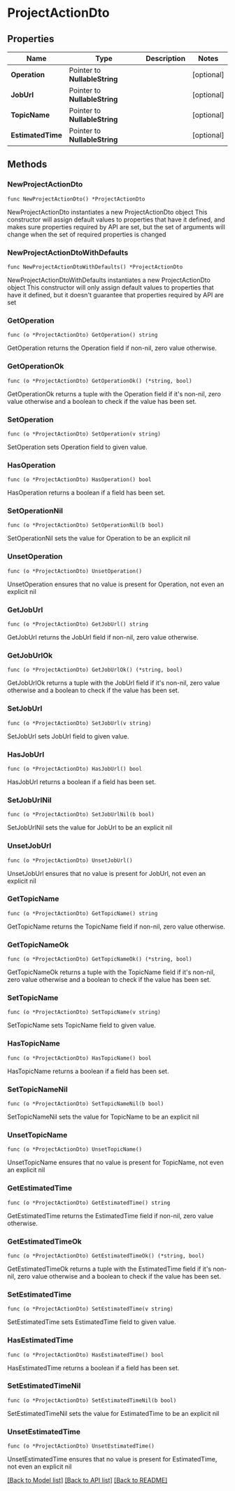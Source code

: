 # ProjectActionDto

## Properties

Name | Type | Description | Notes
------------ | ------------- | ------------- | -------------
**Operation** | Pointer to **NullableString** |  | [optional] 
**JobUrl** | Pointer to **NullableString** |  | [optional] 
**TopicName** | Pointer to **NullableString** |  | [optional] 
**EstimatedTime** | Pointer to **NullableString** |  | [optional] 

## Methods

### NewProjectActionDto

`func NewProjectActionDto() *ProjectActionDto`

NewProjectActionDto instantiates a new ProjectActionDto object
This constructor will assign default values to properties that have it defined,
and makes sure properties required by API are set, but the set of arguments
will change when the set of required properties is changed

### NewProjectActionDtoWithDefaults

`func NewProjectActionDtoWithDefaults() *ProjectActionDto`

NewProjectActionDtoWithDefaults instantiates a new ProjectActionDto object
This constructor will only assign default values to properties that have it defined,
but it doesn't guarantee that properties required by API are set

### GetOperation

`func (o *ProjectActionDto) GetOperation() string`

GetOperation returns the Operation field if non-nil, zero value otherwise.

### GetOperationOk

`func (o *ProjectActionDto) GetOperationOk() (*string, bool)`

GetOperationOk returns a tuple with the Operation field if it's non-nil, zero value otherwise
and a boolean to check if the value has been set.

### SetOperation

`func (o *ProjectActionDto) SetOperation(v string)`

SetOperation sets Operation field to given value.

### HasOperation

`func (o *ProjectActionDto) HasOperation() bool`

HasOperation returns a boolean if a field has been set.

### SetOperationNil

`func (o *ProjectActionDto) SetOperationNil(b bool)`

 SetOperationNil sets the value for Operation to be an explicit nil

### UnsetOperation
`func (o *ProjectActionDto) UnsetOperation()`

UnsetOperation ensures that no value is present for Operation, not even an explicit nil
### GetJobUrl

`func (o *ProjectActionDto) GetJobUrl() string`

GetJobUrl returns the JobUrl field if non-nil, zero value otherwise.

### GetJobUrlOk

`func (o *ProjectActionDto) GetJobUrlOk() (*string, bool)`

GetJobUrlOk returns a tuple with the JobUrl field if it's non-nil, zero value otherwise
and a boolean to check if the value has been set.

### SetJobUrl

`func (o *ProjectActionDto) SetJobUrl(v string)`

SetJobUrl sets JobUrl field to given value.

### HasJobUrl

`func (o *ProjectActionDto) HasJobUrl() bool`

HasJobUrl returns a boolean if a field has been set.

### SetJobUrlNil

`func (o *ProjectActionDto) SetJobUrlNil(b bool)`

 SetJobUrlNil sets the value for JobUrl to be an explicit nil

### UnsetJobUrl
`func (o *ProjectActionDto) UnsetJobUrl()`

UnsetJobUrl ensures that no value is present for JobUrl, not even an explicit nil
### GetTopicName

`func (o *ProjectActionDto) GetTopicName() string`

GetTopicName returns the TopicName field if non-nil, zero value otherwise.

### GetTopicNameOk

`func (o *ProjectActionDto) GetTopicNameOk() (*string, bool)`

GetTopicNameOk returns a tuple with the TopicName field if it's non-nil, zero value otherwise
and a boolean to check if the value has been set.

### SetTopicName

`func (o *ProjectActionDto) SetTopicName(v string)`

SetTopicName sets TopicName field to given value.

### HasTopicName

`func (o *ProjectActionDto) HasTopicName() bool`

HasTopicName returns a boolean if a field has been set.

### SetTopicNameNil

`func (o *ProjectActionDto) SetTopicNameNil(b bool)`

 SetTopicNameNil sets the value for TopicName to be an explicit nil

### UnsetTopicName
`func (o *ProjectActionDto) UnsetTopicName()`

UnsetTopicName ensures that no value is present for TopicName, not even an explicit nil
### GetEstimatedTime

`func (o *ProjectActionDto) GetEstimatedTime() string`

GetEstimatedTime returns the EstimatedTime field if non-nil, zero value otherwise.

### GetEstimatedTimeOk

`func (o *ProjectActionDto) GetEstimatedTimeOk() (*string, bool)`

GetEstimatedTimeOk returns a tuple with the EstimatedTime field if it's non-nil, zero value otherwise
and a boolean to check if the value has been set.

### SetEstimatedTime

`func (o *ProjectActionDto) SetEstimatedTime(v string)`

SetEstimatedTime sets EstimatedTime field to given value.

### HasEstimatedTime

`func (o *ProjectActionDto) HasEstimatedTime() bool`

HasEstimatedTime returns a boolean if a field has been set.

### SetEstimatedTimeNil

`func (o *ProjectActionDto) SetEstimatedTimeNil(b bool)`

 SetEstimatedTimeNil sets the value for EstimatedTime to be an explicit nil

### UnsetEstimatedTime
`func (o *ProjectActionDto) UnsetEstimatedTime()`

UnsetEstimatedTime ensures that no value is present for EstimatedTime, not even an explicit nil

[[Back to Model list]](../README.md#documentation-for-models) [[Back to API list]](../README.md#documentation-for-api-endpoints) [[Back to README]](../README.md)


